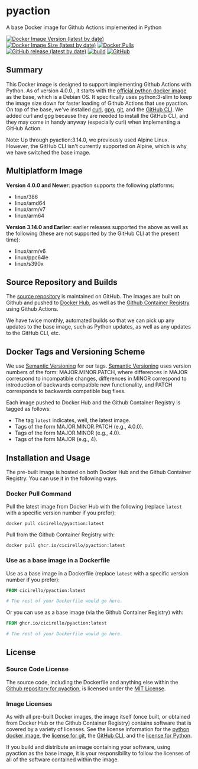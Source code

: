 # pyaction
A base Docker image for Github Actions implemented in Python

[![Docker Image Version (latest by date)](https://img.shields.io/docker/v/cicirello/pyaction?label=Docker%20Hub&logo=docker)](https://hub.docker.com/r/cicirello/pyaction)
[![Docker Image Size (latest by date)](https://img.shields.io/docker/image-size/cicirello/pyaction?logo=docker)](https://hub.docker.com/r/cicirello/pyaction)
[![Docker Pulls](https://img.shields.io/docker/pulls/cicirello/pyaction?logo=docker)](https://hub.docker.com/r/cicirello/pyaction)
[![GitHub release (latest by date)](https://img.shields.io/github/v/release/cicirello/pyaction?logo=github)](https://github.com/cicirello/pyaction/releases)
[![build](https://github.com/cicirello/pyaction/workflows/build/badge.svg)](https://github.com/cicirello/pyaction/actions?query=workflow%3Abuild)
[![GitHub](https://img.shields.io/github/license/cicirello/pyaction)](https://github.com/cicirello/pyaction/blob/master/LICENSE)

## Summary

This Docker image is designed to support implementing Github Actions 
with Python. As of version 4.0.0., it starts with 
the [official python docker image](https://hub.docker.com/_/python) as the base,
which is a Debian OS. It specifically uses python:3-slim to keep the image size 
down for faster loading of Github Actions that use pyaction. On top of the 
base, we've installed [curl](https://curl.se/), 
[gpg](https://gnupg.org/), [git](https://git-scm.com/), and the 
[GitHub CLI](https://cli.github.com/). We added curl and gpg because they
are needed to install the GitHub CLI, and they may come in handy anyway 
(especially curl) when implementing a GitHub Action.

Note: Up through pyaction:3.14.0, we previously used Alpine Linux. However,
the GitHub CLI isn't currently supported on Alpine, which is why we have
switched the base image.

## Multiplatform Image

__Version 4.0.0 and Newer__: pyaction supports the following 
platforms:
* linux/386
* linux/amd64
* linux/arm/v7
* linux/arm64

__Version 3.14.0 and Earlier__: earlier releases supported the
above as well as the following (these are not supported by the GitHub CLI
at the present time):
* linux/arm/v6
* linux/ppc64le
* linux/s390x 

## Source Repository and Builds

The [source repository](https://github.com/cicirello/pyaction) is 
maintained on GitHub. The images are built on Github and pushed 
to [Docker Hub](https://hub.docker.com/r/cicirello/pyaction), as 
well as the 
[Github Container Registry](https://github.com/cicirello?ecosystem=container&tab=packages) 
using Github Actions.

We have twice monthly, automated builds so that we can pick up any
updates to the base image, such as Python updates, as well as any updates
to the GitHub CLI, etc.

## Docker Tags and Versioning Scheme

We use [Semantic Versioning](https://semver.org/) for our tags.
[Semantic Versioning](https://semver.org/) uses version numbers 
of the form: MAJOR.MINOR.PATCH, where differences in 
MAJOR correspond to incompatible changes, differences in MINOR 
correspond to introduction of backwards compatible new functionality, 
and PATCH corresponds to backwards compatible bug fixes.

Each image pushed to Docker Hub and the Github Container Registry is tagged as follows:
* The tag `latest` indicates, well, the latest image.
* Tags of the form MAJOR.MINOR.PATCH (e.g., 4.0.0).
* Tags of the form MAJOR.MINOR (e.g., 4.0).
* Tags of the form MAJOR (e.g., 4).

## Installation and Usage

The pre-built image is hosted on both Docker Hub and the Github 
Container Registry. You can use it in the following ways.

### Docker Pull Command

Pull the latest image from Docker Hub with the following (replace `latest` with 
a specific version number if you prefer):

```
docker pull cicirello/pyaction:latest
```

Pull from the Github Container Registry with:

```
docker pull ghcr.io/cicirello/pyaction:latest
```


### Use as a base image in a Dockerfile

Use as a base image in a Dockerfile (replace `latest` with 
a specific version number if you prefer):

```Dockerfile
FROM cicirello/pyaction:latest

# The rest of your Dockerfile would go here.
```

Or you can use as a base image (via the Github Container Registry) with:

```Dockerfile
FROM ghcr.io/cicirello/pyaction:latest

# The rest of your Dockerfile would go here.
```


## License

### Source Code License
The source code, including the Dockerfile and anything
else within the [Github repository for pyaction](https://github.com/cicirello/pyaction), 
is licensed under the
[MIT License](https://github.com/cicirello/pyaction/blob/master/LICENSE).

### Image Licenses
As with all pre-built Docker images, the image itself (once built, or obtained from
Docker Hub or the Github Container Registry) contains software that is covered by a
variety of licenses. See the license information for the 
[python docker image](https://hub.docker.com/_/python),
the [license for git](https://git-scm.com/), 
the [GitHub CLI](https://github.com/cli/cli/blob/trunk/LICENSE),
and the [license for Python](https://docs.python.org/3/license.html).  

If you build and distribute an image containing your software, 
using pyaction as the base image, it
is your responsibility to follow the licenses of all of the
software contained within the image.  
